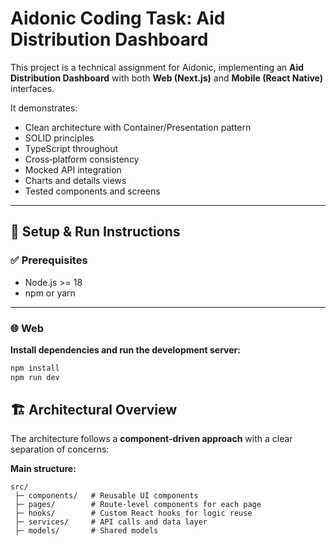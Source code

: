 # Aidonic Coding Task: Aid Distribution Dashboard

This project is a technical assignment for Aidonic, implementing an **Aid Distribution Dashboard** with both **Web (Next.js)** and **Mobile (React Native)** interfaces.

It demonstrates:
- Clean architecture with Container/Presentation pattern
- SOLID principles
- TypeScript throughout
- Cross‑platform consistency
- Mocked API integration
- Charts and details views
- Tested components and screens

---

## 🚀 Setup & Run Instructions

### ✅ Prerequisites
- Node.js >= 18
- npm or yarn

---

### 🌐 Web
**Install dependencies and run the development server:**
```bash
npm install
npm run dev

```
## 🏗️ Architectural Overview

The architecture follows a **component‑driven approach** with a clear separation of concerns:

**Main structure:**
```text
src/
 ├─ components/   # Reusable UI components
 ├─ pages/        # Route-level components for each page
 ├─ hooks/        # Custom React hooks for logic reuse
 ├─ services/     # API calls and data layer
 ├─ models/       # Shared models
```

